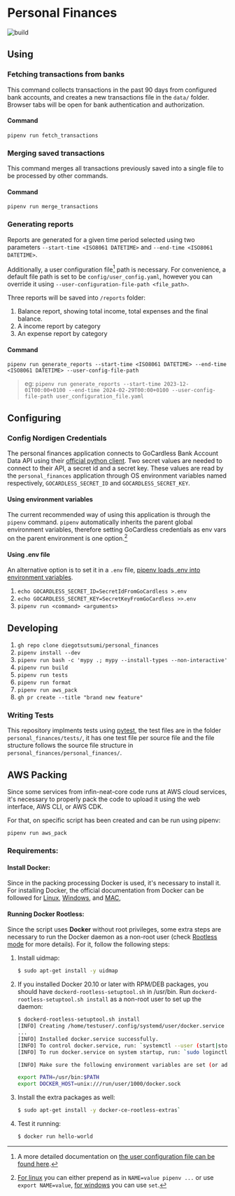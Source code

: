 # Personal Finances
![build](https://github.com/diegotsutsumi/personal_finances/actions/workflows/main.yml/badge.svg)
## Using
### Fetching transactions from banks
This command collects transactions in the past 90 days from configured bank accounts, and creates a new transactions file in the `data/` folder.
Browser tabs will be open for bank authentication and authorization.
#### Command
`pipenv run fetch_transactions`
### Merging saved transactions
This command merges all transactions previously saved into a single file to be processed by other commands.
#### Command
`pipenv run merge_transactions`
### Generating reports
Reports are generated for a given time period selected using two parameters `--start-time <ISO8061 DATETIME>` and `--end-time <ISO8061 DATETIME>`.

Additionally, a user configuration file[^user_config] path is necessary. For convenience, a default file path is set to be `config/user_config.yaml`, however you can override it using `--user-configuration-file-path <file_path>`.

Three reports will be saved into `/reports` folder:
1. Balance report, showing total income, total expenses and the final balance.
1. A income report by category
1. An expense report by category

#### Command
`pipenv run generate_reports --start-time <ISO8061 DATETIME> --end-time <ISO8061 DATETIME> --user-config-file-path`

> eg: `pipenv run generate_reports --start-time 2023-12-01T00:00+0100 --end-time 2024-02-29T00:00+0100 --user-config-file-path user_configuration_file.yaml`

## Configuring
### Config Nordigen Credentials
The personal finances application connects to GoCardless Bank Account Data API using their [official python client](https://github.com/nordigen/nordigen-python). Two secret values are needed to connect to their API, a secret id and a secret key. These values are read by the `personal_finances` application through OS environment variables named respectively, `GOCARDLESS_SECRET_ID` and `GOCARDLESS_SECRET_KEY`.

#### Using environment variables
The current recommended way of using this application is through the `pipenv` command. `pipenv` automatically inherits the parent global environment variables, therefore setting GoCardless credentials as env vars on the parent environment is one option.[^env_vars]

#### Using .env file
An alternative option is to set it in a `.env` file, [pipenv loads .env into environment variables](https://pipenv.pypa.io/en/latest/shell.html#automatic-loading-of-env).

1. `echo GOCARDLESS_SECRET_ID=SecretIdFromGoCardless >.env`
1. `echo GOCARDLESS_SECRET_KEY=SecretKeyFromGoCardless >>.env`
1. `pipenv run <command> <arguments>`

## Developing
1. `gh repo clone diegotsutsumi/personal_finances`
1. `pipenv install --dev`
1. `pipenv run bash -c 'mypy .; mypy --install-types --non-interactive'`
1. `pipenv run build`
1. `pipenv run tests`
1. `pipenv run format`
1. `pipenv run aws_pack`
1. `gh pr create --title "brand new feature"`

### Writing Tests
This repository implments tests using [pytest](https://docs.pytest.org/), the test files are in the folder `personal_finances/tests/`, it has one test file per source file and the file structure follows the source file structure in `personal_finances/personal_finances/`.


[^env_vars]: [For linux](https://www.gnu.org/software/bash/manual/bash.html#Environment) you can either prepend as in `NAME=value pipenv ...` or use `export NAME=value`, [for windows](https://learn.microsoft.com/en-us/windows-server/administration/windows-commands/set_1) you can use `set`.
[^user_config]: A more detailed documentation on [the user configuration file can be found here](docs/user_configuration_file.md).

## AWS Packing
Since some services from infin-neat-core code runs at AWS cloud services, it's necessary to properly pack the code to upload it using the web interface, AWS CLI, or AWS CDK. 

For that, on specific script has been created and can be run using pipenv: 
```
pipenv run aws_pack
```
### Requirements:

#### **Install Docker**: 
Since in the packing processing Docker is used, it's necessary to install it. For installing Docker, the official documentation from Docker can be followed for [Linux](https://docs.docker.com/desktop/install/linux-install/), [Windows](https://docs.docker.com/desktop/install/windows-install/), and [MAC](https://docs.docker.com/desktop/install/mac-install/), 


#### **Running Docker Rootless**: 

Since the script uses **Docker** without root privileges, some extra steps are necessary to run the Docker daemon as a non-root user (check [Rootless mode](https://docs.docker.com/engine/security/rootless/) for more details). For it, follow the following steps:

1. Install uidmap:
    ``` bash
    $ sudo apt-get install -y uidmap
    ```

1. If you installed Docker 20.10 or later with RPM/DEB packages, you should have `dockerd-rootless-setuptool.sh` in /usr/bin. Run `dockerd-rootless-setuptool.sh install` as a non-root user to set up the daemon:

    ``` bash
    $ dockerd-rootless-setuptool.sh install
    [INFO] Creating /home/testuser/.config/systemd/user/docker.service
    ...
    [INFO] Installed docker.service successfully.
    [INFO] To control docker.service, run: `systemctl --user (start|stop|restart) docker.service`
    [INFO] To run docker.service on system startup, run: `sudo loginctl enable-linger testuser`

    [INFO] Make sure the following environment variables are set (or add them to ~/.bashrc):

    export PATH=/usr/bin:$PATH
    export DOCKER_HOST=unix:///run/user/1000/docker.sock
    ```

1. Install the extra packages as well: 
    ``` bash
    $ sudo apt-get install -y docker-ce-rootless-extras`
    ```

1. Test it running: 
    ``` bash
    $ docker run hello-world
    ```